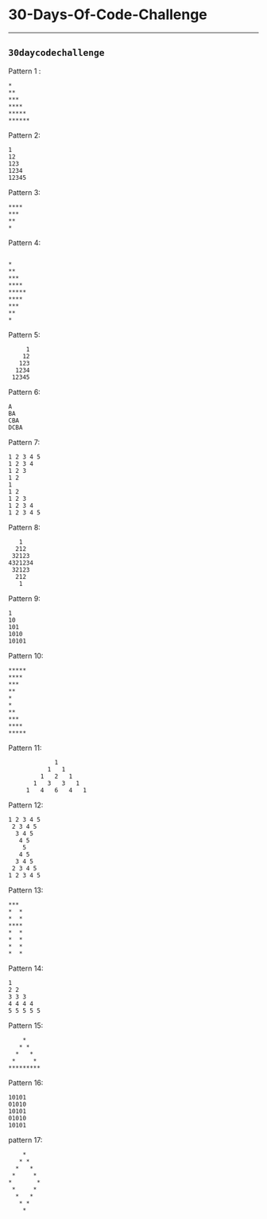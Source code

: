 # 30-Days-Of-Code-Challenge
----
## `30daycodechallenge`

Pattern 1 :
``` 
*
**
***
****
*****
******
```

Pattern 2:
```
1
12
123
1234
12345
```
Pattern 3:
```
****
***
**
*
```
Pattern 4:
```

*
**
***
****
*****
****
***
**
*
```

Pattern 5:
```
     1
    12
   123
  1234
 12345
```

Pattern 6:
```
A
BA
CBA
DCBA
```

Pattern 7:
```
1 2 3 4 5 
1 2 3 4 
1 2 3 
1 2 
1 
1 2 
1 2 3 
1 2 3 4 
1 2 3 4 5 
```

Pattern 8:
```
   1
  212
 32123
4321234
 32123
  212
   1
  ```
Pattern 9:
```
1
10
101
1010
10101
```

Pattern 10:
```
*****
****
***
**
*
*
**
***
****
*****
```
Pattern 11:
```
             1
           1   1
         1   2   1
       1   3   3   1
     1   4   6   4   1
```

Pattern 12:
```
1 2 3 4 5 
 2 3 4 5 
  3 4 5 
   4 5 
    5 
   4 5 
  3 4 5 
 2 3 4 5 
1 2 3 4 5 
```

Pattern 13:
```
*** 
*  *
*  *
****
*  *
*  *
*  *
*  *
```

Pattern 14:
```
1 
2 2 
3 3 3 
4 4 4 4 
5 5 5 5 5 
```

Pattern 15:
```
    *
   * *
  *   *
 *     *
*********
```

Pattern 16:
```
10101
01010
10101
01010
10101
```

pattern 17:
```
    *
   * *
  *   *
 *     *
*       *
 *     *
  *   *
   * *
    *
```
    

